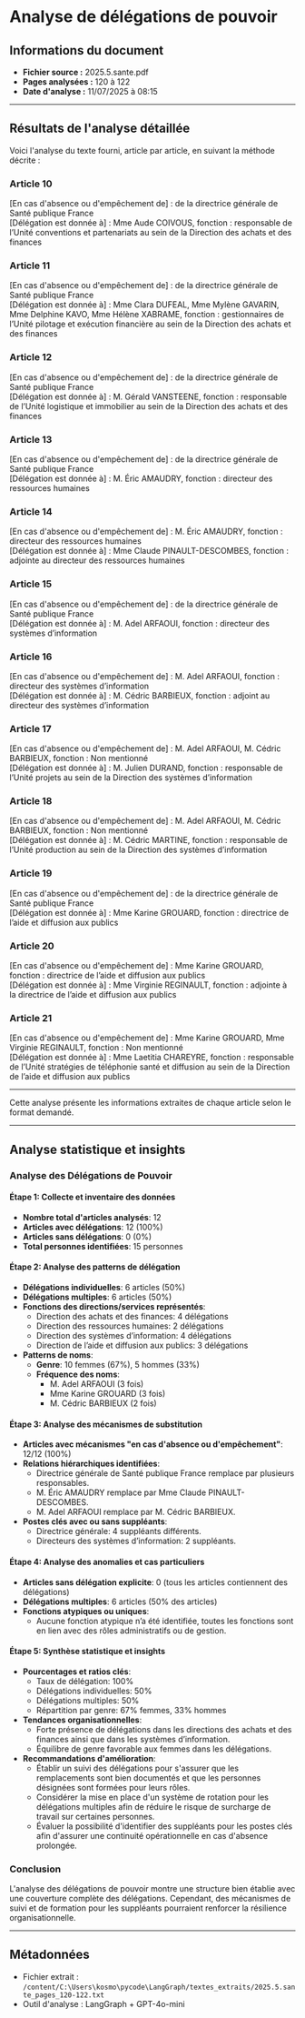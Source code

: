 # Analyse de délégations de pouvoir

## Informations du document
- **Fichier source :** 2025.5.sante.pdf
- **Pages analysées :** 120 à 122
- **Date d'analyse :** 11/07/2025 à 08:15

---

## Résultats de l'analyse détaillée

Voici l'analyse du texte fourni, article par article, en suivant la méthode décrite :

### Article 10
[En cas d'absence ou d'empêchement de] : de la directrice générale de Santé publique France  
[Délégation est donnée à] : Mme Aude COIVOUS, fonction : responsable de l’Unité conventions et partenariats au sein de la Direction des achats et des finances

### Article 11
[En cas d'absence ou d'empêchement de] : de la directrice générale de Santé publique France  
[Délégation est donnée à] : Mme Clara DUFEAL, Mme Mylène GAVARIN, Mme Delphine KAVO, Mme Hélène XABRAME, fonction : gestionnaires de l’Unité pilotage et exécution financière au sein de la Direction des achats et des finances

### Article 12
[En cas d'absence ou d'empêchement de] : de la directrice générale de Santé publique France  
[Délégation est donnée à] : M. Gérald VANSTEENE, fonction : responsable de l’Unité logistique et immobilier au sein de la Direction des achats et des finances

### Article 13
[En cas d'absence ou d'empêchement de] : de la directrice générale de Santé publique France  
[Délégation est donnée à] : M. Éric AMAUDRY, fonction : directeur des ressources humaines

### Article 14
[En cas d'absence ou d'empêchement de] : M. Éric AMAUDRY, fonction : directeur des ressources humaines  
[Délégation est donnée à] : Mme Claude PINAULT-DESCOMBES, fonction : adjointe au directeur des ressources humaines

### Article 15
[En cas d'absence ou d'empêchement de] : de la directrice générale de Santé publique France  
[Délégation est donnée à] : M. Adel ARFAOUI, fonction : directeur des systèmes d’information

### Article 16
[En cas d'absence ou d'empêchement de] : M. Adel ARFAOUI, fonction : directeur des systèmes d’information  
[Délégation est donnée à] : M. Cédric BARBIEUX, fonction : adjoint au directeur des systèmes d’information

### Article 17
[En cas d'absence ou d'empêchement de] : M. Adel ARFAOUI, M. Cédric BARBIEUX, fonction : Non mentionné  
[Délégation est donnée à] : M. Julien DURAND, fonction : responsable de l’Unité projets au sein de la Direction des systèmes d’information

### Article 18
[En cas d'absence ou d'empêchement de] : M. Adel ARFAOUI, M. Cédric BARBIEUX, fonction : Non mentionné  
[Délégation est donnée à] : M. Cédric MARTINE, fonction : responsable de l’Unité production au sein de la Direction des systèmes d’information

### Article 19
[En cas d'absence ou d'empêchement de] : de la directrice générale de Santé publique France  
[Délégation est donnée à] : Mme Karine GROUARD, fonction : directrice de l’aide et diffusion aux publics

### Article 20
[En cas d'absence ou d'empêchement de] : Mme Karine GROUARD, fonction : directrice de l’aide et diffusion aux publics  
[Délégation est donnée à] : Mme Virginie REGINAULT, fonction : adjointe à la directrice de l’aide et diffusion aux publics

### Article 21
[En cas d'absence ou d'empêchement de] : Mme Karine GROUARD, Mme Virginie REGINAULT, fonction : Non mentionné  
[Délégation est donnée à] : Mme Laetitia CHAREYRE, fonction : responsable de l’Unité stratégies de téléphonie santé et diffusion au sein de la Direction de l’aide et diffusion aux publics

---

Cette analyse présente les informations extraites de chaque article selon le format demandé.

---

## Analyse statistique et insights

### Analyse des Délégations de Pouvoir

#### Étape 1: Collecte et inventaire des données
- **Nombre total d'articles analysés**: 12
- **Articles avec délégations**: 12 (100%)
- **Articles sans délégations**: 0 (0%)
- **Total personnes identifiées**: 15 personnes

#### Étape 2: Analyse des patterns de délégation
- **Délégations individuelles**: 6 articles (50%)
- **Délégations multiples**: 6 articles (50%)
- **Fonctions des directions/services représentés**:
  - Direction des achats et des finances: 4 délégations
  - Direction des ressources humaines: 2 délégations
  - Direction des systèmes d’information: 4 délégations
  - Direction de l’aide et diffusion aux publics: 3 délégations
- **Patterns de noms**:
  - **Genre**: 10 femmes (67%), 5 hommes (33%)
  - **Fréquence des noms**: 
    - M. Adel ARFAOUI (3 fois)
    - Mme Karine GROUARD (3 fois)
    - M. Cédric BARBIEUX (2 fois)

#### Étape 3: Analyse des mécanismes de substitution
- **Articles avec mécanismes "en cas d'absence ou d'empêchement"**: 12/12 (100%)
- **Relations hiérarchiques identifiées**:
  - Directrice générale de Santé publique France remplace par plusieurs responsables.
  - M. Éric AMAUDRY remplace par Mme Claude PINAULT-DESCOMBES.
  - M. Adel ARFAOUI remplace par M. Cédric BARBIEUX.
- **Postes clés avec ou sans suppléants**:
  - Directrice générale: 4 suppléants différents.
  - Directeurs des systèmes d’information: 2 suppléants.

#### Étape 4: Analyse des anomalies et cas particuliers
- **Articles sans délégation explicite**: 0 (tous les articles contiennent des délégations)
- **Délégations multiples**: 6 articles (50% des articles)
- **Fonctions atypiques ou uniques**: 
  - Aucune fonction atypique n’a été identifiée, toutes les fonctions sont en lien avec des rôles administratifs ou de gestion.

#### Étape 5: Synthèse statistique et insights
- **Pourcentages et ratios clés**:
  - Taux de délégation: 100%
  - Délégations individuelles: 50%
  - Délégations multiples: 50%
  - Répartition par genre: 67% femmes, 33% hommes
- **Tendances organisationnelles**:
  - Forte présence de délégations dans les directions des achats et des finances ainsi que dans les systèmes d’information.
  - Équilibre de genre favorable aux femmes dans les délégations.
- **Recommandations d'amélioration**:
  - Établir un suivi des délégations pour s'assurer que les remplacements sont bien documentés et que les personnes désignées sont formées pour leurs rôles.
  - Considérer la mise en place d'un système de rotation pour les délégations multiples afin de réduire le risque de surcharge de travail sur certaines personnes.
  - Évaluer la possibilité d'identifier des suppléants pour les postes clés afin d'assurer une continuité opérationnelle en cas d'absence prolongée.

### Conclusion
L'analyse des délégations de pouvoir montre une structure bien établie avec une couverture complète des délégations. Cependant, des mécanismes de suivi et de formation pour les suppléants pourraient renforcer la résilience organisationnelle.

---

## Métadonnées
- Fichier extrait : `/content/C:\Users\kosmo\pycode\LangGraph/textes_extraits/2025.5.sante_pages_120-122.txt`
- Outil d'analyse : LangGraph + GPT-4o-mini
